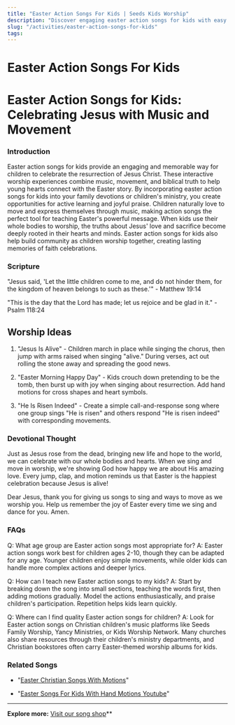 ```yaml
---
title: "Easter Action Songs For Kids | Seeds Kids Worship"
description: "Discover engaging easter action songs for kids with easy motions and biblical lessons. Perfect for children's worship, Sunday school, and family devotions."
slug: "/activities/easter-action-songs-for-kids"
tags:
---
```


# Easter Action Songs For Kids

# Easter Action Songs for Kids: Celebrating Jesus with Music and Movement

### Introduction
Easter action songs for kids provide an engaging and memorable way for children to celebrate the resurrection of Jesus Christ. These interactive worship experiences combine music, movement, and biblical truth to help young hearts connect with the Easter story. By incorporating easter action songs for kids into your family devotions or children's ministry, you create opportunities for active learning and joyful praise. Children naturally love to move and express themselves through music, making action songs the perfect tool for teaching Easter's powerful message. When kids use their whole bodies to worship, the truths about Jesus' love and sacrifice become deeply rooted in their hearts and minds. Easter action songs for kids also help build community as children worship together, creating lasting memories of faith celebrations.

### Scripture
"Jesus said, 'Let the little children come to me, and do not hinder them, for the kingdom of heaven belongs to such as these.'" - Matthew 19:14

"This is the day that the Lord has made; let us rejoice and be glad in it." - Psalm 118:24

## Worship Ideas
1. "Jesus Is Alive" - Children march in place while singing the chorus, then jump with arms raised when singing "alive." During verses, act out rolling the stone away and spreading the good news.

2. "Easter Morning Happy Day" - Kids crouch down pretending to be the tomb, then burst up with joy when singing about resurrection. Add hand motions for cross shapes and heart symbols.

3. "He Is Risen Indeed" - Create a simple call-and-response song where one group sings "He is risen" and others respond "He is risen indeed" with corresponding movements.

### Devotional Thought
Just as Jesus rose from the dead, bringing new life and hope to the world, we can celebrate with our whole bodies and hearts. When we sing and move in worship, we're showing God how happy we are about His amazing love. Every jump, clap, and motion reminds us that Easter is the happiest celebration because Jesus is alive!

Dear Jesus, thank you for giving us songs to sing and ways to move as we worship you. Help us remember the joy of Easter every time we sing and dance for you. Amen.

### FAQs
Q: What age group are Easter action songs most appropriate for?
A: Easter action songs work best for children ages 2-10, though they can be adapted for any age. Younger children enjoy simple movements, while older kids can handle more complex actions and deeper lyrics.

Q: How can I teach new Easter action songs to my kids?
A: Start by breaking down the song into small sections, teaching the words first, then adding motions gradually. Model the actions enthusiastically, and praise children's participation. Repetition helps kids learn quickly.

Q: Where can I find quality Easter action songs for children?
A: Look for Easter action songs on Christian children's music platforms like Seeds Family Worship, Yancy Ministries, or Kids Worship Network. Many churches also share resources through their children's ministry departments, and Christian bookstores often carry Easter-themed worship albums for kids.

### Related Songs

- "[Easter Christian Songs With Motions](/activities/easter-christian-songs-with-motions/)"

- "[Easter Songs For Kids With Hand Motions Youtube](/activities/easter-songs-for-kids-with-hand-motions-youtube/)"

---

**Explore more:** [Visit our song shop](https://seedskidsworship.com/shop)**

<!-- Schema Markup -->
<script type="application/ld+json">
{
  "@context": "https://schema.org",
  "@type": "MusicRecording",
  "name": "Easter Action Songs For Kids",
  "byArtist": {
    "@type": "MusicGroup",
    "name": "Seeds Kids Worship"
  },
  "isFamilyFriendly": true,
  "url": "https://seedskidsworship.com/activities/easter-action-songs-for-kids/"
}
</script>
